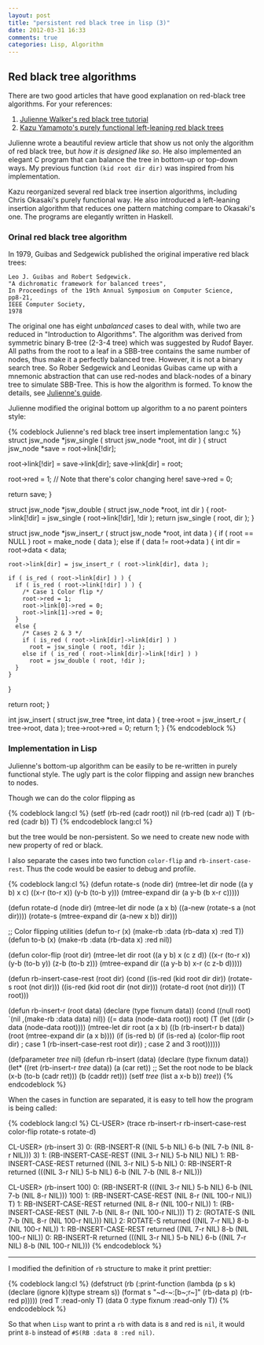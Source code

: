 ```yaml
---
layout: post
title: "persistent red black tree in lisp (3)"
date: 2012-03-31 16:33
comments: true
categories: Lisp, Algorithm
---
```


## Red black tree algorithms

There are two good articles that have good explanation on red-black tree
algorithms. For your references:

1. [Julienne Walker's red black tree tutorial][jsw rbtree]
2. [Kazu Yamamoto's purely functional left-leaning red black trees][fp rbtree]

Julienne wrote a beautiful review article that show us not only the algorithm of
red black tree, but *how it is designed like so*. He also implemented an elegant
C program that can balance the tree in bottom-up or top-down ways. My previous
function `(kid root dir dir)` was inspired from his implementation.

Kazu reorganized several red black tree insertion algorithms, including Chris
Okasaki's purely functional way. He also introduced a left-leaning insertion
algorithm that reduces one pattern matching compare to Okasaki's one. The
programs are elegantly written in Haskell.

### Orinal red black tree algorithm

In 1979, Guibas and Sedgewick published the original imperative red black trees:

~~~~
Leo J. Guibas and Robert Sedgewick.
"A dichromatic framework for balanced trees",
In Proceedings of the 19th Annual Symposium on Computer Science,
pp8-21,
IEEE Computer Society,
1978
~~~~

The original one has eight *unbalanced* cases to deal with, while two are
reduced in "Introduction to Algorithms". The algorithm was derived from
symmetric binary B-tree (2-3-4 tree) which was suggested by Rudof Bayer. All
paths from the root to a leaf in a SBB-tree contains the same number of nodes,
thus make it a perfectly balanced tree. However, it is not a binary search tree.
So Rober Sedgewick and Leonidas Guibas came up with a mnemonic abstraction that
can use red-nodes and black-nodes of a binary tree to simulate SBB-Tree. This is
how the algorithm is formed. To know the details, see 
[Julienne's guide][jsw rbtree].

Julienne modified the original bottom up algorithm to a no parent pointers
style:

{% codeblock Julienne's red black tree insert implementation lang:c %}
struct jsw_node *jsw_single ( struct jsw_node *root, int dir )
{
  struct jsw_node *save = root->link[!dir];

  root->link[!dir] = save->link[dir];
  save->link[dir] = root;

  root->red = 1;  // Note that there's color changing here!
  save->red = 0;

  return save;
}

struct jsw_node *jsw_double ( struct jsw_node *root, int dir )
{
  root->link[!dir] = jsw_single ( root->link[!dir], !dir );
  return jsw_single ( root, dir );
}

struct jsw_node *jsw_insert_r ( struct jsw_node *root, int data )
{
  if ( root == NULL )
    root = make_node ( data );
  else if ( data != root->data ) {
    int dir = root->data < data;

    root->link[dir] = jsw_insert_r ( root->link[dir], data );

    if ( is_red ( root->link[dir] ) ) {
      if ( is_red ( root->link[!dir] ) ) {
        /* Case 1 Color flip */
        root->red = 1;
        root->link[0]->red = 0;
        root->link[1]->red = 0;
      }
      else {
        /* Cases 2 & 3 */
        if ( is_red ( root->link[dir]->link[dir] ) )
          root = jsw_single ( root, !dir );
        else if ( is_red ( root->link[dir]->link[!dir] ) )
          root = jsw_double ( root, !dir );
      }
    }
  }

  return root;
}

int jsw_insert ( struct jsw_tree *tree, int data )
{
  tree->root = jsw_insert_r ( tree->root, data );
  tree->root->red = 0;
  return 1;
}
{% endcodeblock %}

### Implementation in Lisp

Julienne's bottom-up algorithm can be easily to be re-written in purely
functional style. The ugly part is the color flipping and assign new branches to
nodes.

Though we can do the color flipping as

{% codeblock lang:cl %}
(setf (rb-red (cadr root)) nil
      (rb-red (cadr a)) T
      (rb-red (cadr b)) T)
{% endcodeblock lang:cl %}

but the tree would be non-persistent. So we need to create new node with new
property of red or black.

I also separate the cases into two function `color-flip` and
`rb-insert-case-rest`. Thus the code would be easier to debug and profile.

{% codeblock lang:cl %}
(defun rotate-s (node dir)
  (mtree-let dir node ((a y b) x c)
            ((x-r (to-r x)) (y-b (to-b y)))
            (mtree-expand dir (a y-b (b x-r c)))))

(defun rotate-d (node dir)
  (mtree-let dir node (a x b)
            ((a-new (rotate-s a (not dir))))
            (rotate-s (mtree-expand dir (a-new x b)) dir)))

;; Color flipping utilities 
(defun to-r (x) (make-rb :data (rb-data x) :red T))
(defun to-b (x) (make-rb :data (rb-data x) :red nil))

(defun color-flip (root dir)
  (mtree-let dir root ((a y b) x (c z d))
             ((x-r (to-r x))
              (y-b (to-b y))
              (z-b (to-b z)))
             (mtree-expand dir ((a y-b b) x-r (c z-b d)))))

(defun rb-insert-case-rest (root dir)
  (cond ((is-red (kid root dir dir)) (rotate-s root (not dir)))
        ((is-red (kid root dir (not dir))) (rotate-d root (not dir)))
        (T root)))

(defun rb-insert-r (root data)
  (declare (type fixnum data))
  (cond ((null root) `(nil ,(make-rb :data data) nil))
        ((= data (node-data root)) root)
        (T (let ((dir (> data (node-data root))))
             (mtree-let dir root (a x b) 
               ((b (rb-insert-r b data))
                (root (mtree-expand dir (a x b))))
               (if (is-red b)
                 (if (is-red a)
                   (color-flip root dir)            ; case 1
                   (rb-insert-case-rest root dir))  ; case 2 and 3
                 root))))))


(defparameter *tree* nil)
(defun rb-insert (data)
  (declare (type fixnum data))
  (let* ((ret (rb-insert-r *tree* data))
         (a (car ret))            ;; Set the root node to be black
         (x-b (to-b (cadr ret)))
         (b (caddr ret)))
    (setf *tree* (list a x-b b))
    *tree*))
{% endcodeblock %}

When the cases in function are separated, it is easy to tell how the program is being called:

{% codeblock lang:cl %}
CL-USER> (trace rb-insert-r rb-insert-case-rest color-flip rotate-s rotate-d)

CL-USER> (rb-insert 3)
  0: (RB-INSERT-R ((NIL 5-b NIL) 6-b (NIL 7-b (NIL 8-r NIL))) 3)
    1: (RB-INSERT-CASE-REST ((NIL 3-r NIL) 5-b NIL) NIL)
    1: RB-INSERT-CASE-REST returned ((NIL 3-r NIL) 5-b NIL)
  0: RB-INSERT-R returned (((NIL 3-r NIL) 5-b NIL) 6-b (NIL 7-b (NIL 8-r NIL)))

CL-USER> (rb-insert 100)
  0: (RB-INSERT-R (((NIL 3-r NIL) 5-b NIL) 6-b (NIL 7-b (NIL 8-r NIL))) 100)
    1: (RB-INSERT-CASE-REST (NIL 8-r (NIL 100-r NIL)) T)
    1: RB-INSERT-CASE-REST returned (NIL 8-r (NIL 100-r NIL))
    1: (RB-INSERT-CASE-REST (NIL 7-b (NIL 8-r (NIL 100-r NIL))) T)
      2: (ROTATE-S (NIL 7-b (NIL 8-r (NIL 100-r NIL))) NIL)
      2: ROTATE-S returned ((NIL 7-r NIL) 8-b (NIL 100-r NIL))
    1: RB-INSERT-CASE-REST returned ((NIL 7-r NIL) 8-b (NIL 100-r NIL))
  0: RB-INSERT-R returned
       (((NIL 3-r NIL) 5-b NIL) 6-b ((NIL 7-r NIL) 8-b (NIL 100-r NIL)))
{% endcodeblock %}

* * *

I modified the definition of `rb` structure to make it print prettier:

{% codeblock lang:cl %}
(defstruct 
  (rb (:print-function 
        (lambda (p s k) 
          (declare (ignore k)(type stream s))
          (format s "~d-~:[b~;r~]" (rb-data p) (rb-red p)))))
  (red T :read-only T)
  (data 0 :type fixnum :read-only T))
{% endcodeblock %}

So that when `Lisp` want to print a `rb` with data is `8` and red is `nil`, it
would print `8-b` instead of `#S(RB :data 8 :red nil)`.

[jsw rbtree]: http://eternallyconfuzzled.com/tuts/datastructures/jsw_tut_rbtree.aspx
[fp rbtree]: http://www.mew.org/~kazu/proj/red-black-tree/
